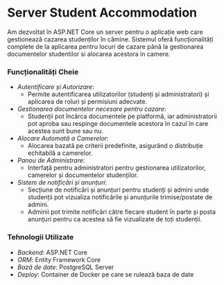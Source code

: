 # Server Student Accommodation
Am dezvoltat în ASP.NET Core un server pentru o aplicație web care gestionează cazarea studenților în cămine.
Sistemul oferă funcționalități complete de la aplicarea pentru locuri de cazare până la gestionarea documentelor studentilor si alocarea acestora in camere.

### Funcționalități Cheie
- *Autentificare și Autorizare*:
  - Permite autentificarea utilizatorilor (studenți și administratori) și aplicarea de roluri și permisiuni adecvate.
- *Gestionarea documentelor necesare pentru cazare*:
  - Studenții pot încărca documentele pe platformă, iar administratorii pot aproba sau respinge documentele acestora în cazul în care acestea sunt bune sau nu.
- *Alocare Automată a Camerelor*:
  - Alocarea bazată pe criterii predefinite, asigurând o distribuție echitabilă a camerelor.
- *Panou de Administrare*:
  - Interfață pentru administratori pentru gestionarea utilizatorilor, camerelor și documentelor studenților.
- *Sistem de notificări și anunțuri*:
  - Secțiune de notificări și anunțuri pentru studenți și admini unde studenții pot vizualiza notificările și anunțurile trimise/postate de admini.
  - Adminii pot trimite notificări către fiecare student în parte și posta anunțuri pentru ca acestea să fie vizualizate de toți studenții.

### Tehnologii Utilizate
- *Backend*: ASP.NET Core
- *ORM*: Entity Framework Core
- *Bază de date*: PostgreSQL Server
- *Deploy*: Container de Docker pe care se rulează baza de date

